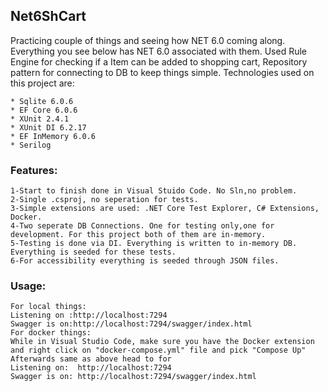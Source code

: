## Net6ShCart
Practicing couple of things and seeing how NET 6.0 coming along. Everything you see below has NET 6.0 associated with them.
Used Rule Engine for checking if a Item can be added to shopping cart, Repository pattern for connecting to DB to keep things simple.
Technologies used on this project are:
```
* Sqlite 6.0.6
* EF Core 6.0.6
* XUnit 2.4.1
* XUnit DI 6.2.17
* EF InMemory 6.0.6
* Serilog
```

### Features:
```
1-Start to finish done in Visual Stuido Code. No Sln,no problem.
2-Single .csproj, no seperation for tests.
3-Simple extensions are used: .NET Core Test Explorer, C# Extensions, Docker. 
4-Two seperate DB Connections. One for testing only,one for development. For this project both of them are in-memory.
5-Testing is done via DI. Everything is written to in-memory DB. Everything is seeded for these tests.
6-For accessibility everything is seeded through JSON files.
```

### Usage:
```
For local things:
Listening on :http://localhost:7294
Swagger is on:http://localhost:7294/swagger/index.html
For docker things:
While in Visual Studio Code, make sure you have the Docker extension and right click on "docker-compose.yml" file and pick "Compose Up"
Afterwards same as above head to for
Listening on:  http://localhost:7294
Swagger is on: http://localhost:7294/swagger/index.html
```
